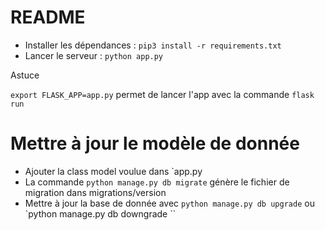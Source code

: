 # README

- Installer les dépendances : `pip3 install -r requirements.txt`
- Lancer le serveur : `python app.py`

Astuce

`export FLASK_APP=app.py` permet de lancer l'app avec la commande `flask run`

# Mettre à jour le modèle de donnée

- Ajouter la class model voulue dans `app.py
- La commande `python manage.py db migrate` génère le fichier de migration dans migrations/version
- Mettre à jour la base de donnée avec `python manage.py db upgrade` ou `python manage.py db downgrade
``
